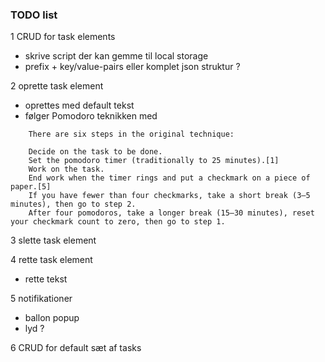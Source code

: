 ### TODO list

1 CRUD for task elements
- skrive script der kan gemme til local storage
- prefix + key/value-pairs eller komplet json struktur ?

2 oprette task element
- oprettes med default tekst
- følger Pomodoro teknikken med 

```
    There are six steps in the original technique:

    Decide on the task to be done.
    Set the pomodoro timer (traditionally to 25 minutes).[1]
    Work on the task.
    End work when the timer rings and put a checkmark on a piece of paper.[5]
    If you have fewer than four checkmarks, take a short break (3–5 minutes), then go to step 2.
    After four pomodoros, take a longer break (15–30 minutes), reset your checkmark count to zero, then go to step 1.
```

3 slette task element

4 rette task element
- rette tekst

5 notifikationer
- ballon popup
- lyd ?

6 CRUD for default sæt af tasks
